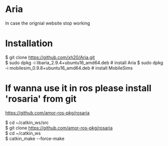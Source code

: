 # Aria
In case the orignial website stop working


# Installation
$ git clone https://github.com/xh20/Aria.git  
$ sudo dpkg -i libaria_2.9.4+ubuntu16_amd64.deb # install Aria
$ sudo dpkg -i mobilesim_0.9.8+ubuntu16_amd64.deb # install MobileSims

# If wanna use it in ros please install 'rosaria' from git
https://github.com/amor-ros-pkg/rosaria

$ cd ~/catkin_ws/src  
$ git clone https://github.com/amor-ros-pkg/rosaria  
$ cd ~/catkin_ws  
$ catkin_make --force-make  
